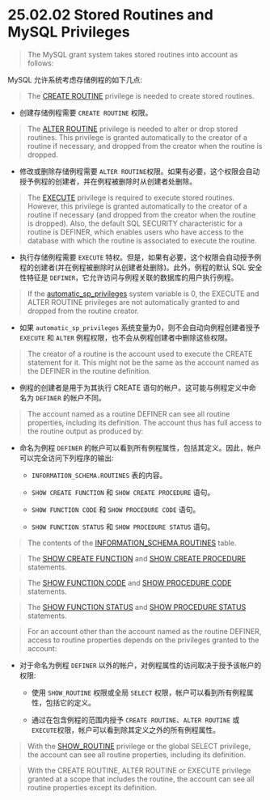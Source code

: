 # 25.02.02 Stored Routines and MySQL Privileges

> The MySQL grant system takes stored routines into account as follows:

MySQL 允许系统考虑存储例程的如下几点:

> The [CREATE ROUTINE](https://dev.mysql.com/doc/refman/8.0/en/privileges-provided.html#priv_create-routine) privilege is needed to create stored routines.

- 创建存储例程需要 `CREATE ROUTINE` 权限。

> The [ALTER ROUTINE](https://dev.mysql.com/doc/refman/8.0/en/privileges-provided.html#priv_alter-routine) privilege is needed to alter or drop stored routines. This privilege is granted automatically to the creator of a routine if necessary, and dropped from the creator when the routine is dropped.

- 修改或删除存储例程需要 `ALTER ROUTINE`权限。如果有必要，这个权限会自动授予例程的创建者，并在例程被删除时从创建者处删除。

> The [EXECUTE](https://dev.mysql.com/doc/refman/8.0/en/privileges-provided.html#priv_execute) privilege is required to execute stored routines. However, this privilege is granted automatically to the creator of a routine if necessary (and dropped from the creator when the routine is dropped). Also, the default SQL SECURITY characteristic for a routine is DEFINER, which enables users who have access to the database with which the routine is associated to execute the routine.

- 执行存储例程需要 `EXECUTE` 特权。但是，如果有必要，这个权限会自动授予例程的创建者(并在例程被删除时从创建者处删除)。此外，例程的默认 SQL 安全性特征是 `DEFINER`，它允许访问与例程关联的数据库的用户执行例程。

> If the [automatic_sp_privileges](https://dev.mysql.com/doc/refman/8.0/en/server-system-variables.html#sysvar_automatic_sp_privileges) system variable is 0, the EXECUTE and ALTER ROUTINE privileges are not automatically granted to and dropped from the routine creator.

- 如果 `automatic_sp_privileges` 系统变量为0，则不会自动向例程创建者授予 `EXECUTE` 和 `ALTER` 例程权限，也不会从例程创建者中删除这些权限。

> The creator of a routine is the account used to execute the CREATE statement for it. This might not be the same as the account named as the DEFINER in the routine definition.

- 例程的创建者是用于为其执行 CREATE 语句的帐户。这可能与例程定义中命名为 `DEFINER` 的帐户不同。

> The account named as a routine DEFINER can see all routine properties, including its definition. The account thus has full access to the routine output as produced by:

- 命名为例程 `DEFINER`  的帐户可以看到所有例程属性，包括其定义。因此，帐户可以完全访问下列程序的输出:

	- `INFORMATION_SCHEMA.ROUTINES` 表的内容。

	- `SHOW CREATE FUNCTION` 和 `SHOW CREATE PROCEDURE` 语句。

	- `SHOW FUNCTION CODE` 和 `SHOW PROCEDURE CODE` 语句。

	- `SHOW FUNCTION STATUS` 和 `SHOW PROCEDURE STATUS` 语句。

> The contents of the [INFORMATION_SCHEMA.ROUTINES](https://dev.mysql.com/doc/refman/8.0/en/information-schema-routines-table.html) table.

> The [SHOW CREATE FUNCTION](https://dev.mysql.com/doc/refman/8.0/en/show-create-function.html) and [SHOW CREATE PROCEDURE](https://dev.mysql.com/doc/refman/8.0/en/show-create-procedure.html) statements.

> The [SHOW FUNCTION CODE](https://dev.mysql.com/doc/refman/8.0/en/show-function-code.html) and [SHOW PROCEDURE CODE](https://dev.mysql.com/doc/refman/8.0/en/show-procedure-code.html) statements.

> The [SHOW FUNCTION STATUS](https://dev.mysql.com/doc/refman/8.0/en/show-function-status.html) and [SHOW PROCEDURE STATUS](https://dev.mysql.com/doc/refman/8.0/en/show-procedure-status.html) statements.

> For an account other than the account named as the routine DEFINER, access to routine properties depends on the privileges granted to the account:

- 对于命名为例程 `DEFINER` 以外的帐户，对例程属性的访问取决于授予该帐户的权限:

	- 使用 `SHOW_ROUTINE` 权限或全局 `SELECT` 权限，帐户可以看到所有例程属性，包括它的定义。

	- 通过在包含例程的范围内授予 `CREATE ROUTINE`、`ALTER ROUTINE` 或 `EXECUTE`权限，帐户可以看到除其定义之外的所有例程属性。

> With the [SHOW_ROUTINE](https://dev.mysql.com/doc/refman/8.0/en/privileges-provided.html#priv_show-routine) privilege or the global SELECT privilege, the account can see all routine properties, including its definition.

> With the CREATE ROUTINE, ALTER ROUTINE or EXECUTE privilege granted at a scope that includes the routine, the account can see all routine properties except its definition.